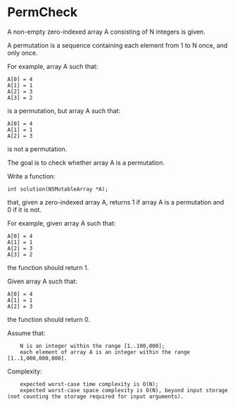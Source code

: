 PermCheck
=========

A non-empty zero-indexed array A consisting of N integers is given.

A permutation is a sequence containing each element from 1 to N once, and only once.

For example, array A such that:

    A[0] = 4
    A[1] = 1
    A[2] = 3
    A[3] = 2

is a permutation, but array A such that:

    A[0] = 4
    A[1] = 1
    A[2] = 3

is not a permutation.

The goal is to check whether array A is a permutation.

Write a function:

    int solution(NSMutableArray *A); 

that, given a zero-indexed array A, returns 1 if array A is a permutation and 0 if it is not.

For example, given array A such that:

    A[0] = 4
    A[1] = 1
    A[2] = 3
    A[3] = 2

the function should return 1.

Given array A such that:

    A[0] = 4
    A[1] = 1
    A[2] = 3

the function should return 0.

Assume that:

        N is an integer within the range [1..100,000];
        each element of array A is an integer within the range [1..1,000,000,000].

Complexity:

        expected worst-case time complexity is O(N);
        expected worst-case space complexity is O(N), beyond input storage (not counting the storage required for input arguments).

